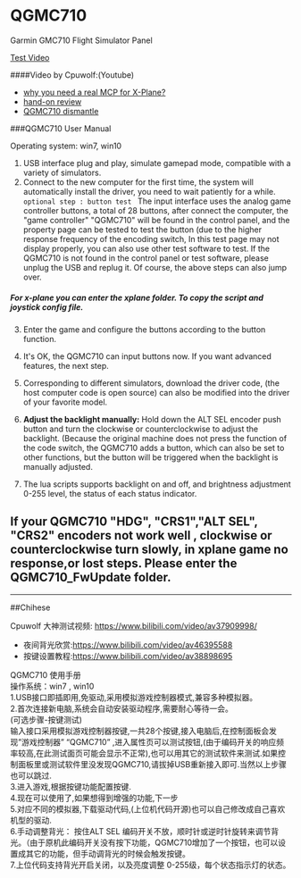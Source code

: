 # QGMC710
Garmin GMC710 Flight Simulator Panel


[Test Video]( https://www.bilibili.com/video/av37257957)

####Video by Cpuwolf:(Youtube)

* [ why you need a real MCP for X-Plane? ](  https://youtu.be/bnwsJ89BorU)
* [hand-on review ]( https://youtu.be/2CzTYQhQLbA)
* [QGMC710 dismantle](https://youtu.be/2CzTYQhQLbA)

###QGMC710 User Manual

Operating system: win7, win10
 
1.  USB interface plug and play, simulate gamepad mode, compatible with a variety of simulators.
2.  Connect to the new computer for the first time, the system will automatically install the driver, you need to wait patiently for a while.
`optional step : button test `
        The input interface uses the analog game controller buttons, a total of 28 buttons, after connect the computer, the "game controller" "QGMC710" will be found in the control panel, and the property page can be tested to test the button (due to the higher response frequency of the encoding switch, In this test page may not display properly, you can also use other test software to test. If the QGMC710 is not found in the control panel or test software, please unplug the USB and replug it. Of course, the above steps can also jump over.

##### For x-plane you can enter the xplane folder. To copy the script and joystick config file.
3.  Enter the game and configure the buttons according to the button function.
4.  It's OK, the QGMC710 can input buttons now. If you want advanced features, the next step.

5.  Corresponding to different simulators, download the driver code, (the host computer code is open source) can also be modified into the driver of your favorite model.
6.  **Adjust the backlight manually:** Hold down the ALT SEL encoder push button and turn the clockwise or counterclockwise to adjust the backlight. (Because the original machine does not press the function of the code switch, the QGMC710 adds a button, which can also be set to other functions, but the button will be triggered when the backlight is manually adjusted.<br>
7.  The lua scripts supports backlight on and off, and brightness adjustment 0-255 level, the status of each status indicator.

## If your QGMC710  "HDG",  "CRS1","ALT SEL", "CRS2" encoders not work well , clockwise or counterclockwise turn slowly, in xplane game no response,or lost steps. Please enter the QGMC710_FwUpdate folder.

---
	
##Chihese				

Cpuwolf 大神测试视频: https://www.bilibili.com/video/av37909998/

* 夜间背光欣赏:https://www.bilibili.com/video/av46395588
* 按键设置教程:https://www.bilibili.com/video/av38898695
		
QGMC710 使用手册<br>
操作系统：win7 , win10<br>
1.USB接口即插即用,免驱动,采用模拟游戏控制器模式,兼容多种模拟器。<br>
2.首次连接新电脑,系统会自动安装驱动程序,需要耐心等待一会。<br>
(可选步骤-按键测试)<br>
输入接口采用模拟游戏控制器按键,一共28个按键,接入电脑后,在控制面板会发现”游戏控制器” “QGMC710”   ,进入属性页可以测试按钮,(由于编码开关的响应频率较高,在此测试面页可能会显示不正常),也可以用其它的测试软件来测试.如果控制面板里或测试软件里没发现QGMC710,请拔掉USB重新接入即可.当然以上步骤也可以跳过.<br>
3.进入游戏,根据按键功能配置按键.<br>
4.现在可以使用了,如果想得到增强的功能,下一步<br>
5.对应不同的模拟器,下载驱动代码,(上位机代码开源)也可以自己修改成自己喜欢机型的驱动.<br>
6.手动调整背光： 按住ALT SEL 编码开关不放，顺时针或逆时针旋转来调节背光。（由于原机此编码开关没有按下功能，QGMC710增加了一个按钮，也可以设置成其它的功能，但手动调背光的时候会触发按键。<br>
7.上位代码支持背光开启关闭，以及亮度调整 0-255级，每个状态指示灯的状态。<br>
